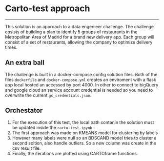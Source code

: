 # Carto-test approach
--------------------
This solution is an approach to a data engenieer challenge. The challenge cosists of  building a plan to identify 
5 groups of restaurants in the Metropolitan Area of Madrid for a brand new delivery app. Each group will consist 
of a set of restaurants, allowing the company to optimize delivery times.

## An extra ball

The challenge is built in a docker-compose config solution files. Both of the files `dockerfile` and `docker-compose.yml` 
creates an enviroment with a flask app local hosted an accessed by port 4000. In other to connect to bigQuery and google cloud 
an service account credential is needed so you need to overwrite the current `gc_credentials.json`. 

## Orchestator

1. For the execution of this test, the local path contanin the solution must be updated inside the `carto-test.ipynb` :
2. The first approach was made on KMEANS model for clustering by labels
3. However many labels were null so an BDSCAND model tries to cluster a second soltion, also handle outliers. So a new column was create in the csv result file. 
4. Finally, the iterations are plotted using CARTOframe functions. 
